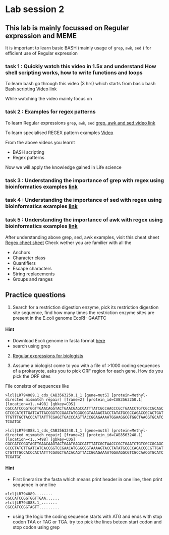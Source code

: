 # Lab session 2
## This lab is mainly focussed on Regular expression and MEME

It is important to learn basic BASH (mainly usage of `grep`, `awk`, `sed` ) for efficient use of Regular expression

### task 1 : Quickly watch this video in 1.5x and understand How shell scripting works, how to write functions and loops

To learn bash go through this video (3 hrs) which starts from basic bash [Bash scripting Video link](https://www.youtube.com/watch?v=e7BufAVwDiM "Bash scripting")

While watching the video mainly focus on 

### task 2 : Examples for regex patterns
To learn Regular expressions `grep`, `awk`, `sed` [grep, awk and sed video link](https://www.youtube.com/watch?v=e7BufAVwDiM](https://www.youtube.com/watch?v=KJG1dETacLI) "Bash scripting")

To learn specialised REGEX pattern examples [Video]([https://www.youtube.com/watch?v=KJG1dETacLI])

From the above videos you learnt
* BASH scripting
* Regex patterns

Now we will apply the knowledge gained in Life science


### task 3 : Understanding the importance of grep with regex using bioinformatics examples [link](https://bioinformaticsworkbook.org/Appendix/Unix/unix-basics-3grep.html#gsc.tab=0)

### task 4 : Understanding the importance of sed with regex using bioinformatics examples [link](https://bioinformaticsworkbook.org/Appendix/Unix/unix-basics-4sed.html#gsc.tab=0)

### task 5 : Understanding the importance of awk with regex using bioinformatics examples [link](https://bioinformatics.cvr.ac.uk/essential-awk-commands-for-next-generation-sequence-analysis/)


After understanding above grep, sed, awk examples, visit this cheat sheet
[Regex cheet sheet](https://cheatography.com/davechild/cheat-sheets/regular-expressions/)
Check wether you are familier with all the 
* Anchors
* Character class
* Quantifiers
* Escape characters
* String replacements
* Groups and ranges

## Practice questions 

1. Search for a restriction digestion enzyme, pick its restriction digestion site sequence, find how many times the restriction enzyme sites are present in the E.coli genome
EcoRI- GAATTC

#### Hint
* Download Ecoli genome in fasta format [here](https://www.ncbi.nlm.nih.gov/genome/?term=E+coli)
* search using grep

2. [Regular expressions for biologists](https://carpentries-incubator.github.io/regex-novice-biology/03-tokens-and-wildcards/index.html)

3. Assume a biologist come to you with a file of >1000 coding sequences of a prokaryote, asks you to pick ORF region for each gene. How do you pick the ORF sites

File consists of sequences like
```
>lcl|LR794089.1_cds_CAB3563250.1_1 [gene=mutS] [protein=Methyl-directed mismatch repair] [frame=2] [protein_id=CAB3563250.1] [location=<1..>498] [gbkey=CDS]
CGCCATCCGGTGGTTGAACAGGTACTGAACGAGCCATTTATCGCCAACCCGCTGAACCTGTCGCCGCAGC
GTCGCATGTTGATCATTACCGGTCCGAATATGGGCGGTAAAAGTACCTATATGCGCCAGACCGCACTGAT
TTGTTTGCTACCCATTATTTCGAGCTGACCCAGTTACCGGAGAAAATGGAAGGCGTGGCTAACGTGCATC
TCGATGC

>lcl|LR794088.1_cds_CAB3563248.1_1 [gene=mutS] [protein=Methyl-directed mismatch repair] [frame=2] [protein_id=CAB3563248.1] [location=<1..>498] [gbkey=CDS]
CGCCATCCGGTAGTTGAACAAGTACTGAATGAGCCATTTATCGCTAACCCGCTGAATCTGTCGCCGCAGC
GCCGTATGTTGATCATCACCGGTCCGAACATGGGCGGTAAAAGTACCTATATGCGCCAGACCGCGTTGAT
CTGTTTGCCACCCACTATTTCGAGCTGACACAGTTACCGGAGAAAATGGAAGGCGTCGCCAACGTGCATC
TCGATGC
```
#### Hint
* First linerarize the fasta which means print header in one line, then print sequence in one line 
```
>lcl|LR794089........
CGCCATCCGGTGGTTGAA......
>lcl|LR794088.1_.......
CGCCATCCGGTAGTT.........
```
* using the logic the coding sequence starts with ATG and ends with stop codon TAA or TAG or TGA. try too pick the lines beteen start codon and stop codon using grep

